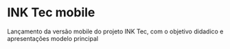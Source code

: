 # INK Tec mobile

Lançamento da versão mobile do projeto INK Tec, com o objetivo didadico e apresentações modelo principal
